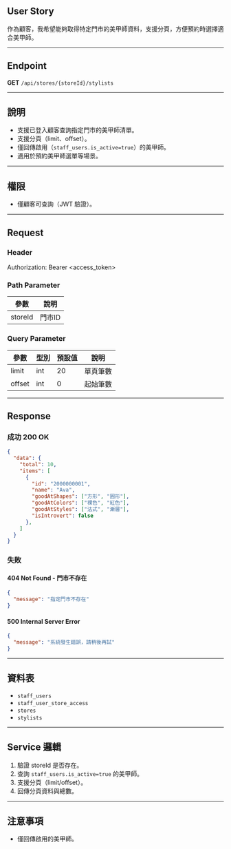## User Story

作為顧客，我希望能夠取得特定門市的美甲師資料，支援分頁，方便預約時選擇適合美甲師。

---

## Endpoint

**GET** `/api/stores/{storeId}/stylists`

---

## 說明

- 支援已登入顧客查詢指定門市的美甲師清單。
- 支援分頁（limit、offset）。
- 僅回傳啟用（`staff_users.is_active=true`）的美甲師。
- 適用於預約美甲師選單等場景。

---

## 權限

- 僅顧客可查詢（JWT 驗證）。

---

## Request

### Header

Authorization: Bearer <access_token>

### Path Parameter

| 參數    | 說明   |
| ------- | ------ |
| storeId | 門市ID |

### Query Parameter

| 參數   | 型別 | 預設值 | 說明     |
| ------ | ---- | ------ | -------- |
| limit  | int  | 20     | 單頁筆數 |
| offset | int  | 0      | 起始筆數 |

---

## Response

### 成功 200 OK

```json
{
  "data": {
    "total": 10,
    "items": [
      {
        "id": "2000000001",
        "name": "Ava",
        "goodAtShapes": ["方形", "圓形"],
        "goodAtColors": ["裸色", "紅色"],
        "goodAtStyles": ["法式", "漸層"],
        "isIntrovert": false
      },
    ]
  }
}
```

### 失敗

#### 404 Not Found - 門市不存在

```json
{
  "message": "指定門市不存在"
}
```

#### 500 Internal Server Error

```json
{
  "message": "系統發生錯誤，請稍後再試"
}
```

---

## 資料表

- `staff_users`
- `staff_user_store_access`
- `stores`
- `stylists`

---

## Service 邏輯

1. 驗證 storeId 是否存在。
2. 查詢 `staff_users.is_active=true` 的美甲師。
3. 支援分頁（limit/offset）。
4. 回傳分頁資料與總數。

---

## 注意事項

- 僅回傳啟用的美甲師。
